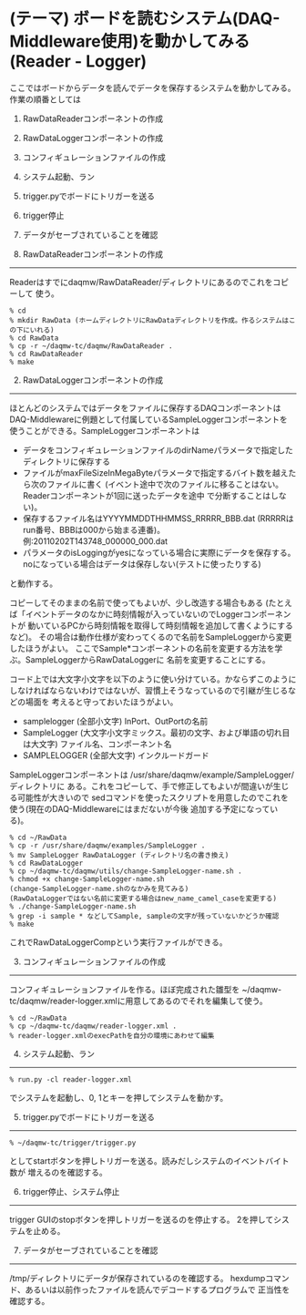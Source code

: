 (テーマ) ボードを読むシステム(DAQ-Middleware使用)を動かしてみる(Reader - Logger)
================================================================================

ここではボードからデータを読んでデータを保存するシステムを動かしてみる。
作業の順番としては

1. RawDataReaderコンポーネントの作成
2. RawDataLoggerコンポーネントの作成
3. コンフィギュレーションファイルの作成
4. システム起動、ラン
5. trigger.pyでボードにトリガーを送る
6. trigger停止
7. データがセーブされていることを確認

1. RawDataReaderコンポーネントの作成
------------------------------------

Readerはすでにdaqmw/RawDataReader/ディレクトリにあるのでこれをコピーして
使う。

    % cd
    % mkdir RawData (ホームディレクトリにRawDataディレクトリを作成。作るシステムはこの下にいれる)
    % cd RawData
    % cp -r ~/daqmw-tc/daqmw/RawDataReader .
    % cd RawDataReader
    % make

2. RawDataLoggerコンポーネントの作成
------------------------------------

ほとんどのシステムではデータをファイルに保存するDAQコンポーネントは
DAQ-Middlewareに例題として付属しているSampleLoggerコンポーネントを
使うことができる。SampleLoggerコンポーネントは

- データをコンフィギュレーションファイルのdirNameパラメータで指定したディレクトリに保存する
- ファイルがmaxFileSizeInMegaByteパラメータで指定するバイト数を越えたら次のファイルに書く
  (イベント途中で次のファイルに移ることはない。Readerコンポーネントが1回に送ったデータを途中
  で分断することはしない)。
- 保存するファイル名はYYYYMMDDTHHMMSS_RRRRR_BBB.dat (RRRRRはrun番号、BBBは000から始まる連番)。
  例:20110202T143748_000000_000.dat
- パラメータのisLoggingがyesになっている場合に実際にデータを保存する。
  noになっている場合はデータは保存しない(テストに使ったりする)

と動作する。

コピーしてそのままの名前で使ってもよいが、少し改造する場合もある
(たとえば「イベントデータのなかに時刻情報が入っていないのでLoggerコンポーネントが
動いているPCから時刻情報を取得して時刻情報を追加して書くようにするなど)。
その場合は動作仕様が変わってくるので名前をSampleLoggerから変更したほうがよい。
ここでSample*コンポーネントの名前を変更する方法を学ぶ。SampleLoggerからRawDataLoggerに
名前を変更することにする。

コード上では大文字小文字を以下のように使い分けている。かならずこのように
しなければならないわけではないが、習慣上そうなっているので引継が生じるなどの場面を
考えると守っておいたほうがよい。

- samplelogger (全部小文字) InPort、OutPortの名前
- SampleLogger (大文字小文字ミックス。最初の文字、および単語の切れ目は大文字) ファイル名、コンポーネント名
- SAMPLELOGGER (全部大文字) インクルードガード

SampleLoggerコンポーネントは /usr/share/daqmw/example/SampleLogger/ ディレクトリに
ある。これをコピーして、手で修正してもよいが間違いが生じる可能性が大きいので
sedコマンドを使ったスクリプトを用意したのでこれを使う(現在のDAQ-Middlewareにはまだないが今後
追加する予定になっている)。

    % cd ~/RawData
    % cp -r /usr/share/daqmw/examples/SampleLogger .
    % mv SampleLogger RawDataLogger (ディレクトリ名の書き換え)
    % cd RawDataLogger
    % cp ~/daqmw-tc/daqmw/utils/change-SampleLogger-name.sh .
    % chmod +x change-SampleLogger-name.sh
    (change-SampleLogger-name.shのなかみを見てみる)
    (RawDataLoggerではない名前に変更する場合はnew_name_camel_caseを変更する)
    % ./change-SampleLogger-name.sh
    % grep -i sample * などしてSample, sampleの文字が残っていないかどうか確認
    % make

これでRawDataLoggerCompという実行ファイルができる。

3. コンフィギュレーションファイルの作成
---------------------------------------

コンフィギュレーションファイルを作る。ほぼ完成された雛型を
~/daqmw-tc/daqmw/reader-logger.xmlに用意してあるのでそれを編集して使う。

    % cd ~/RawData
    % cp ~/daqmw-tc/daqmw/reader-logger.xml .
    % reader-logger.xmlのexecPathを自分の環境にあわせて編集

4. システム起動、ラン
---------------------

    % run.py -cl reader-logger.xml

でシステムを起動し、0, 1とキーを押してシステムを動かす。

5. trigger.pyでボードにトリガーを送る
-------------------------------------

    % ~/daqmw-tc/trigger/trigger.py

としてstartボタンを押しトリガーを送る。読みだしシステムのイベントバイト数が
増えるのを確認する。

6. trigger停止、システム停止
--------------

trigger GUIのstopボタンを押しトリガーを送るのを停止する。
2を押してシステムを止める。


7. データがセーブされていることを確認
-------------------------------------

/tmp/ディレクトリにデータが保存されているのを確認する。
hexdumpコマンド、あるいは以前作ったファイルを読んでデコードするプログラムで
正当性を確認する。
    



